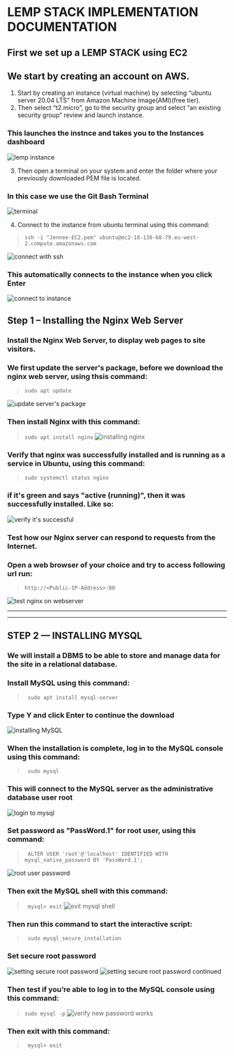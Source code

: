 # LEMP STACK IMPLEMENTATION DOCUMENTATION
## First we set up a LEMP STACK using EC2
## We start by creating an account on AWS.


1. Start by creating an instance (virtual machine) by selecting “ubuntu server 20.04 LTS” from Amazon Machine Image(AMI)(free tier).
2. Then select “t2.micro”, go to the security group and select “an existing security group” review and launch instance.

### This launches the instnce and takes you to the Instances dashboard

![lemp instance](./images/LEMP-instance.png)

3. Then open a terminal on your system and enter the folder where your previously downloaded PEM file is located.

### In this case we use the Git Bash Terminal
![terminal](./images/gitbash-terminal.png)

4. Connect to the instance from ubuntu terminal using this command:
>`ssh -i "Jennee-EC2.pem" ubuntu@ec2-18-130-68-79.eu-west-2.compute.amazonaws.com`

![connect with ssh](./images/Instance-ubuntu-connect-ssh.png)


### This automatically connects to the instance when you click Enter
![connect to instance](./images/connect-to-instance.png)

## Step 1 – Installing the Nginx Web Server
### Install the Nginx Web Server, to display web pages to site visitors.

### We first update the server's package, before we download the nginx web server, using thsis command:
>`sudo apt update`

![update server's package](./images/update-package-server.png)

### Then install Nginx with this command:
>`sudo apt install nginx`
![installing nginx](./images/nginx-installation.png)

### Verify that nginx was successfully installed and is running as a service in Ubuntu, using this command:
>`sudo systemctl status nginx`

### if it's green and says "active (running)", then it was successfully installed. Like so:
![verify it's successful](./images/verify-nginx-is-running.png)

### Test how our Nginx server can respond to requests from the Internet.
### Open a web browser of your choice and try to access following url run:
>`http://<Public-IP-Address>:80`

![test nginx on webserver](./images/welcome-to-nginx.png)

---
---
## STEP 2 — INSTALLING MYSQL
### We will install a DBMS to be able to store and manage data for the site in a relational database.
### Install MySQL using this command:
>` sudo apt install mysql-server`
### Type Y and click Enter to continue the download
![installing MySQL](./images/installing-mysql.png)

### When the installation is complete, log in to the MySQL console using this command:
>` sudo mysql`

### This will connect to the MySQL server as the administrative database user root

![login to mysql](./images/login-mysql.png)

### Set password as "PassWord.1" for root user, using this command:
>` ALTER USER 'root'@'localhost' IDENTIFIED WITH mysql_native_password BY 'PassWord.1';`

![root user password](./images/PassWord.1.png)

### Then exit the MySQL shell with this command:
>` mysql> exit`
![exit mysql shell](./images/exit-mysql.png)

### Then run this command to start the interactive script:
>` sudo mysql_secure_installation`
### Set secure root password
![setting secure root password](./images/set-secure-mysql-root-password.png)
![setting secure root password continued](./images/set-secure-mysql-root-password2.png)

### Then test if you’re able to log in to the MySQL console using this command:
>`sudo mysql -p`
![verify new password works](./images/verify-new-password.png)

### Then exit with this command:
>` mysql> exit`



